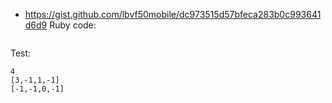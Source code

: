 - https://gist.github.com/lbvf50mobile/dc973515d57bfeca283b0c993641d6d9
Ruby code:
```Ruby

```

Test:
```
4
[3,-1,1,-1]
[-1,-1,0,-1]
```
